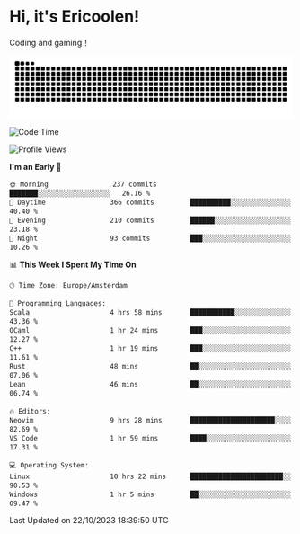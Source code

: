 # Hi, it's Ericoolen!
Coding and gaming！

<picture>
  <source media="(prefers-color-scheme: dark)" srcset="https://raw.githubusercontent.com/Eric-Song-Nop/Eric-Song-Nop/output/github-contribution-grid-snake-dark.svg">
  <source media="(prefers-color-scheme: light)" srcset="https://raw.githubusercontent.com/Eric-Song-Nop/Eric-Song-Nop/output/github-contribution-grid-snake.svg">
  <img alt="github contribution grid snake animation" src="https://raw.githubusercontent.com/Eric-Song-Nop/Eric-Song-Nop/output/github-contribution-grid-snake.svg">
</picture>

<!--START_SECTION:waka-->
![Code Time](http://img.shields.io/badge/Code%20Time-1%2C067%20hrs%2022%20mins-blue)

![Profile Views](http://img.shields.io/badge/Profile%20Views-0-blue)

**I'm an Early 🐤** 

```text
🌞 Morning                237 commits         ███████░░░░░░░░░░░░░░░░░░   26.16 % 
🌆 Daytime                366 commits         ██████████░░░░░░░░░░░░░░░   40.40 % 
🌃 Evening                210 commits         ██████░░░░░░░░░░░░░░░░░░░   23.18 % 
🌙 Night                  93 commits          ███░░░░░░░░░░░░░░░░░░░░░░   10.26 % 
```


📊 **This Week I Spent My Time On** 

```text
🕑︎ Time Zone: Europe/Amsterdam

💬 Programming Languages: 
Scala                    4 hrs 58 mins       ███████████░░░░░░░░░░░░░░   43.36 % 
OCaml                    1 hr 24 mins        ███░░░░░░░░░░░░░░░░░░░░░░   12.27 % 
C++                      1 hr 19 mins        ███░░░░░░░░░░░░░░░░░░░░░░   11.61 % 
Rust                     48 mins             ██░░░░░░░░░░░░░░░░░░░░░░░   07.06 % 
Lean                     46 mins             ██░░░░░░░░░░░░░░░░░░░░░░░   06.74 % 

🔥 Editors: 
Neovim                   9 hrs 28 mins       █████████████████████░░░░   82.69 % 
VS Code                  1 hr 59 mins        ████░░░░░░░░░░░░░░░░░░░░░   17.31 % 

💻 Operating System: 
Linux                    10 hrs 22 mins      ███████████████████████░░   90.53 % 
Windows                  1 hr 5 mins         ██░░░░░░░░░░░░░░░░░░░░░░░   09.47 % 
```


 Last Updated on 22/10/2023 18:39:50 UTC
<!--END_SECTION:waka-->
